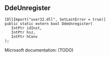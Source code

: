 ## DdeUnregister

```
[DllImport("user32.dll", SetLastError = true)]
public static extern bool DdeUnregister(
   IntPtr idInst,
   IntPtr hsz,
   IntPtr hConv
);
```

Microsoft documentation: (TODO)
